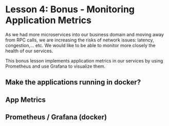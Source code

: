 # Lesson 4: Bonus - Monitoring Application Metrics

As we had more microservices into our business domain and moving away from RPC calls, we are increasing the risks of network issues: latency, congestion,... etc. We would like to be able to monitor more closely the health of our services.

This bonus lesson implements application metrics in our services by using Prometheus and use Grafana to visualize them. 

## Make the applications running in docker?

## App Metrics

## Prometheus / Grafana (docker)
